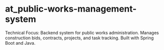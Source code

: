 # at_public-works-management-system
Technical Focus: Backend system for public works administration. Manages construction bids, contracts, projects, and task tracking. Built with Spring Boot and Java.
